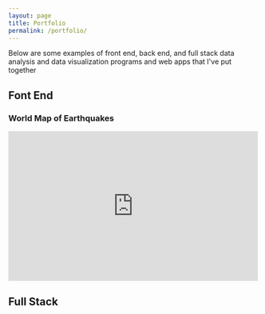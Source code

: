 ```yaml
---
layout: page
title: Portfolio
permalink: /portfolio/
---
```


Below are some examples of front end, back end, and full stack data analysis and data visualization programs and web apps that I've put together

## Font End

### World Map of Earthquakes

<iframe frameborder="no" border="0" marginwidth="0" marginheight="0" width="500" height="300" src="http://www.aaronburke.net/earthquakes/index.html"></iframe>

## Full Stack
